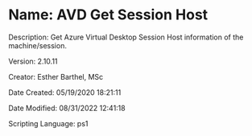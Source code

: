 ﻿# Name: AVD Get Session Host

Description: Get Azure Virtual Desktop Session Host information of the machine/session.

Version: 2.10.11

Creator: Esther Barthel, MSc

Date Created: 05/19/2020 18:21:11

Date Modified: 08/31/2022 12:41:18

Scripting Language: ps1

